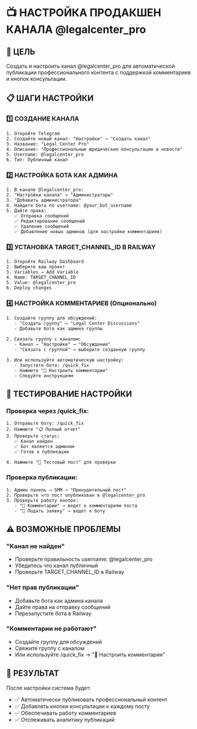 # 📺 НАСТРОЙКА ПРОДАКШЕН КАНАЛА @legalcenter_pro

## 🎯 ЦЕЛЬ

Создать и настроить канал @legalcenter_pro для автоматической публикации профессионального контента с поддержкой комментариев и кнопок консультации.

## 📋 ШАГИ НАСТРОЙКИ

### 1️⃣ СОЗДАНИЕ КАНАЛА

```
1. Откройте Telegram
2. Создайте новый канал: "Настройки" → "Создать канал"
3. Название: "Legal Center Pro"
4. Описание: "Профессиональные юридические консультации и новости"
5. Username: @legalcenter_pro
6. Тип: Публичный канал
```

### 2️⃣ НАСТРОЙКА БОТА КАК АДМИНА

```
1. В канале @legalcenter_pro:
2. "Настройки канала" → "Администраторы"
3. "Добавить администратора"
4. Найдите бота по username: @your_bot_username
5. Дайте права:
   ✅ Отправка сообщений
   ✅ Редактирование сообщений
   ✅ Удаление сообщений
   ✅ Добавление новых админов (для настройки комментариев)
```

### 3️⃣ УСТАНОВКА TARGET_CHANNEL_ID В RAILWAY

```
1. Откройте Railway Dashboard
2. Выберите ваш проект
3. Variables → Add Variable
4. Name: TARGET_CHANNEL_ID
5. Value: @legalcenter_pro
6. Deploy changes
```

### 4️⃣ НАСТРОЙКА КОММЕНТАРИЕВ (Опционально)

```
1. Создайте группу для обсуждений:
   - "Создать группу" → "Legal Center Discussions"
   - Добавьте бота как админа группы

2. Связать группу с каналом:
   - Канал → "Настройки" → "Обсуждение"
   - "Связать с группой" → выберите созданную группу

3. Или используйте автоматическую настройку:
   - Запустите бота: /quick_fix
   - Нажмите "💬 Настроить комментарии"
   - Следуйте инструкциям
```

## 🧪 ТЕСТИРОВАНИЕ НАСТРОЙКИ

### Проверка через /quick_fix:

```
1. Отправьте боту: /quick_fix
2. Нажмите "📋 Полный отчет"
3. Проверьте статус:
   ✅ Канал найден
   ✅ Бот является админом
   ✅ Готов к публикации

4. Нажмите "🧪 Тестовый пост" для проверки
```

### Проверка публикации:

```
1. Админ панель → SMM → "Принудительный пост"
2. Проверьте что пост опубликован в @legalcenter_pro
3. Проверьте работу кнопок:
   - "💬 Комментарии" → ведет к комментариям поста
   - "📝 Подать заявку" → ведет к боту
```

## ⚠️ ВОЗМОЖНЫЕ ПРОБЛЕМЫ

### "Канал не найден"

- Проверьте правильность username: @legalcenter_pro
- Убедитесь что канал публичный
- Проверьте TARGET_CHANNEL_ID в Railway

### "Нет прав публикации"

- Добавьте бота как админа канала
- Дайте права на отправку сообщений
- Перезапустите бота в Railway

### "Комментарии не работают"

- Создайте группу для обсуждений
- Свяжите группу с каналом
- Или используйте /quick_fix → "💬 Настроить комментарии"

## 🎉 РЕЗУЛЬТАТ

После настройки система будет:

- ✅ Автоматически публиковать профессиональный контент
- ✅ Добавлять кнопки консультации к каждому посту
- ✅ Обеспечивать работу комментариев
- ✅ Отслеживать аналитику публикаций
